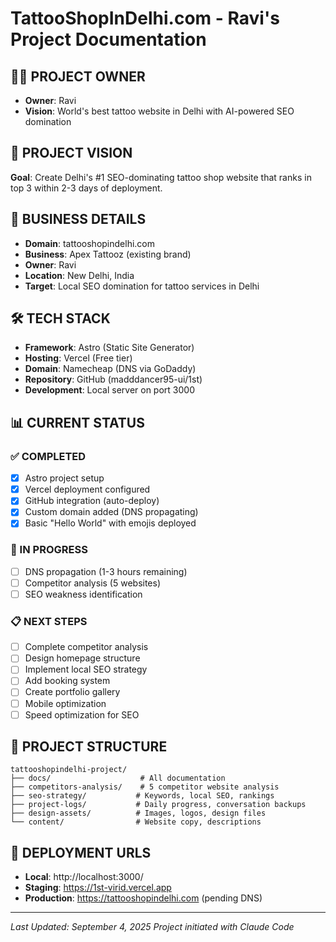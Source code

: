 # TattooShopInDelhi.com - Ravi's Project Documentation

## 👨‍💼 PROJECT OWNER
- **Owner**: Ravi
- **Vision**: World's best tattoo website in Delhi with AI-powered SEO domination

## 🎯 PROJECT VISION
**Goal**: Create Delhi's #1 SEO-dominating tattoo shop website that ranks in top 3 within 2-3 days of deployment.

## 🏢 BUSINESS DETAILS
- **Domain**: tattooshopindelhi.com
- **Business**: Apex Tattooz (existing brand)
- **Owner**: Ravi
- **Location**: New Delhi, India
- **Target**: Local SEO domination for tattoo services in Delhi

## 🛠️ TECH STACK
- **Framework**: Astro (Static Site Generator)
- **Hosting**: Vercel (Free tier)
- **Domain**: Namecheap (DNS via GoDaddy)
- **Repository**: GitHub (madddancer95-ui/1st)
- **Development**: Local server on port 3000

## 📊 CURRENT STATUS
### ✅ COMPLETED
- [x] Astro project setup
- [x] Vercel deployment configured
- [x] GitHub integration (auto-deploy)
- [x] Custom domain added (DNS propagating)
- [x] Basic "Hello World" with emojis deployed

### 🔄 IN PROGRESS
- [ ] DNS propagation (1-3 hours remaining)
- [ ] Competitor analysis (5 websites)
- [ ] SEO weakness identification

### 📋 NEXT STEPS
- [ ] Complete competitor analysis
- [ ] Design homepage structure
- [ ] Implement local SEO strategy
- [ ] Add booking system
- [ ] Create portfolio gallery
- [ ] Mobile optimization
- [ ] Speed optimization for SEO

## 🎨 PROJECT STRUCTURE
```
tattooshopindelhi-project/
├── docs/                    # All documentation
├── competitors-analysis/    # 5 competitor website analysis
├── seo-strategy/           # Keywords, local SEO, rankings
├── project-logs/           # Daily progress, conversation backups
├── design-assets/          # Images, logos, design files
└── content/                # Website copy, descriptions
```

## 🚀 DEPLOYMENT URLS
- **Local**: http://localhost:3000/
- **Staging**: https://1st-virid.vercel.app
- **Production**: https://tattooshopindelhi.com (pending DNS)

---
*Last Updated: September 4, 2025*
*Project initiated with Claude Code*